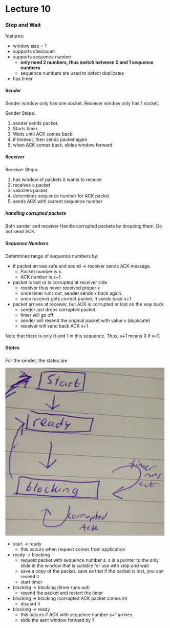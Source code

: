 Lecture 10
==============

### Stop and Wait
features:
* window size = 1
* supports checksum
* supports sequence number
  * **only need 2 numbers, thus switch between 0 and 1 sequence numbers**
  * sequence numbers are used to detect duplicates
* has timer

##### Sender
Sender window only has one socket. Receiver window only has 1 socket.

Sender Steps:

1. sender sends packet.
2. Starts timer.
3. Waits until ACK comes back.
4. if timeout, then sends packet again
5. when ACK comes back, slides window forward


##### Receiver

Receiver Steps:

1. has window of packets it wants to receive
2. receives a packet
3. validates packet
4. determines sequence number for ACK packet
5. sends ACK with correct sequence number

##### handling corrupted packets
Both sender and receiver Handle corrupted packets by dropping them. Do not send ACK.



##### Sequence Numbers
Determines range of sequence numbers by:
* if packet arrives safe and sound -> receiver sends ACK message.
  * Packet number is x.
  * ACK number is x+1.
* packet is lost or is corrupted at receiver side
  * receiver thus never received proper x
  * once timer runs out, sender sends x back again.
  * once receiver gets correct packet, it sends back x+1  
* packet arrives at receiver, but ACK is corrupted or lost on the way back
  * sender just drops corrupted packet.
  * timer will go off
  * sender will resend the original packet with value x (duplicate)
  * receiver will send back ACK x+1

Note that there is only 0 and 1 in this sequence. Thus, x+1 means 0 if x=1.


##### States

For the sender, the states are

![](lecture_10-images/4efefc593dd6a798310ca10035ddc3cb.png)

* start -> ready
  * this occurs when request comes from application
* ready -> blocking
  * request packet with sequence number s. s is a pointer to the only slide in the window that is suitable for use with stop and wait
  * save a copy of the packet. save so that if the packet is lost, you can resend it
  * start timer
* blocking -> blocking (timer runs out)
  * resend the packet and restart the timer
* blocking -> blocking (corrupted ACK packet comes in)
  * discard it
* blocking -> ready
  * this occurs if ACK with sequence number s+1 arrives.
  * slide the sent window forward by 1
